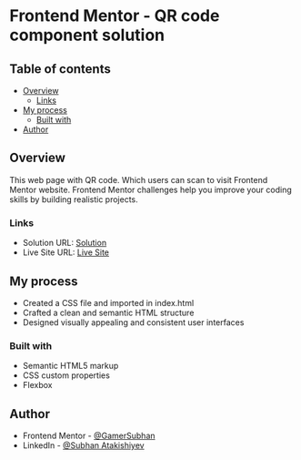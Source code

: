 # Frontend Mentor - QR code component solution

## Table of contents

- [Overview](#overview)
  - [Links](#links)
- [My process](#my-process)
  - [Built with](#built-with)
- [Author](#author)

## Overview

This web page with QR code. Which users can scan to visit Frontend Mentor website. Frontend Mentor challenges help you improve your coding skills by building realistic projects.

### Links

- Solution URL: [Solution](https://github.com/GamerSubhan/git-test.git)
- Live Site URL: [Live Site](https://github.com/GamerSubhan/git-test)

## My process

- Created a CSS file and imported in index.html
- Crafted a clean and semantic HTML structure
- Designed visually appealing and consistent user interfaces

### Built with

- Semantic HTML5 markup
- CSS custom properties
- Flexbox

## Author

- Frontend Mentor - [@GamerSubhan](https://www.frontendmentor.io/profile/GamerSubhan)
- LinkedIn - [@Subhan Atakishiyev](https://www.linkedin.com/in/subhan-atak/)
